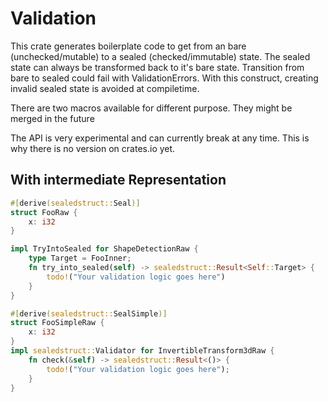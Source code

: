 # Validation

This crate generates boilerplate code to get from an bare (unchecked/mutable) to a sealed (checked/immutable) state.
The sealed state can always be transformed back to it's bare state. Transition from bare to sealed could fail with ValidationErrors.
With this construct, creating invalid sealed state is avoided at compiletime.

There are two macros available for different purpose. They might be merged in the future


The API is very experimental and can currently break at any time. This is why there is no version on crates.io yet.


## With intermediate Representation
```rust
#[derive(sealedstruct::Seal)]
struct FooRaw {
    x: i32
}

impl TryIntoSealed for ShapeDetectionRaw {
    type Target = FooInner;
    fn try_into_sealed(self) -> sealedstruct::Result<Self::Target> {
        todo!("Your validation logic goes here")    
    }
}

#[derive(sealedstruct::SealSimple)]
struct FooSimpleRaw {
    x: i32
}
impl sealedstruct::Validator for InvertibleTransform3dRaw {
    fn check(&self) -> sealedstruct::Result<()> {
        todo!("Your validation logic goes here");
    }
}
```
